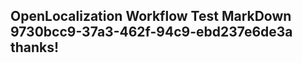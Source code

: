 <properties
ms.topic="hero-topic"
ms.test1="hero-topic"
ms.test2="test"/>

## OpenLocalization Workflow Test MarkDown 9730bcc9-37a3-462f-94c9-ebd237e6de3a thanks!
